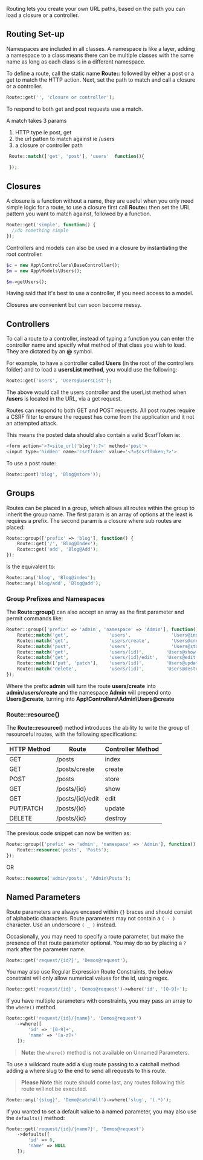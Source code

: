 Routing lets you create your own URL paths, based on the path you can load a closure or a controller.

## Routing Set-up
Namespaces are included in all classes. A namespace is like a layer, adding a namespace to a class means there can be multiple classes with the same name as long as each class is in a different namespace.

To define a route, call the static name **Route::** followed by either a post or a get to match the HTTP action. Next, set the path to match and call a closure or a controller.

```php
Route::get('', 'closure or controller');
```

To respond to both get and post requests use a match.

A match takes 3 params
1. HTTP type ie post, get
2. the url patten to match against ie /users
3. a closure or controller path

```php
 Route::match(['get', 'post'], 'users'  function(){
 
 });
```

## Closures

A closure is a function without a name, they are useful when you only need simple logic for a route, to use a closure first call **Route::** then set the URL pattern you want to match against, followed by a function.

```php
Route::get('simple', function() { 
  //do something simple
});
```

Controllers and models can also be used in a closure by instantiating the root controller.

```php
$c = new App\Controllers\BaseController();
$m = new App\Models\Users(); 

$m->getUsers();
```

Having said that it's best to use a controller, if you need access to a model.

Closures are convenient but can soon become messy.

## Controllers

To call a route to a controller, instead of typing a function you can enter the controller name and specify what method of that class you wish to load. They are dictated by an **@** symbol.

For example, to have a controller called **Users** (in the root of the controllers folder) and to load a **usersList method**, you would use the following:

```php
Route::get('users', 'Users@usersList');
```

The above would call the users controller and the userList method when **/users** is located in the URL, via a get request.

Routes can respond to both GET and POST requests. All post routes require a CSRF filter to ensure the request has come from the application and it not an attempted attack.

This means the posted data should also contain a valid $csrfToken ie:

```php 
<form action='<?=site_url('blog');?>' method='post'>
<input type='hidden' name='csrfToken' value='<?=$csrfToken;?>'>
```

To use a post route:

```php
Route::post('blog', 'Blog@store'));
```

## Groups
Routes can be placed in a group, which allows all routes within the group to inherit the group name. The first param is an array of options at the least is requires a prefix. The second param is a closure where sub routes are placed:

```php
Route::group(['prefix' => 'blog'], function() {
    Route::get('/', 'Blog@Index');
    Route::get('add', 'Blog@Add');
});
```

Is the equivalent to:

```php
Route::any('blog', 'Blog@index');
Route::any('blog/add', 'Blog@add');
```

### Group Prefixes and Namespaces

The **Route::group()** can also accept an array as the first parameter and permit commands like:

```php
Router::group(['prefix' => 'admin', 'namespace' => 'Admin'], function() {
    Route::match('get',               'users',               'Users@index');
    Route::match('get',               'users/create',        'Users@create');
    Route::match('post',              'users',               'Users@store');
    Route::match('get',               'users/(id)',        'Users@show');
    Route::match('get',               'users/(id)/edit',   'Users@edit');
    Route::match(['put', 'patch'],    'users/(id)',        'Users@update');
    Route::match('delete',            'users/(id)',        'Users@destroy');
});
```

Where the prefix **admin** will turn the route **users/create** into **admin/users/create** and the namespace **Admin** will prepend onto **Users@create**, turning into **App\Controllers\Admin\Users@create**

### Route::resource()

The **Route::resource()** method introduces the ability to write the group of resourceful routes, with the following specifications:

|HTTP Method|Route|Controller Method|
|---|---|---|
|GET|/posts|index|
|GET|/posts/create|create|
|POST|/posts|store|
|GET|/posts/{id}|show|
|GET|/posts/{id}/edit|edit|
|PUT/PATCH|/posts/{id}|update|
|DELETE|/posts/{id}|destroy|

The previous code snippet can now be written as:

```php
Route::group(['prefix' => 'admin', 'namespace' => 'Admin'], function() {
    Route::resource('posts', 'Posts');
});
```

OR

```php
Route::resource('admin/posts', 'Admin\Posts');
```

## Named Parameters

Route parameters are always encased within `{}` braces and should consist of alphabetic characters. Route parameters may not contain a `( - )` character. Use an underscore `( _ )` instead.

Occasionally, you may need to specify a route parameter, but make the presence of that route parameter optional. You may do so by placing a `?` mark after the parameter name.

```php
Route::get('request/{id?}', 'Demos@request');
```

You may also use Regular Expression Route Constraints, the below constraint will only allow numerical values for the id, using regex.

```php
Route::get('request/{id}', 'Demos@request')->where('id', '[0-9]+');
```

If you have multiple parameters with constraints, you may pass an array to the `where()` method.

```php
Route::get('request/{id}/{name}', 'Demos@request')
    ->where([
        'id' => '[0-9]+', 
        'name' => '[a-z]+'
    ]);
```

> **Note:** the `where()` method is not available on Unnamed Parameters.

To use a wildcard route add a slug route passing to a catchall method adding a where slug to the end to send all requests to this route. 

> **Please Note** this route should come last, any routes following this route will not be executed.

```php
Route::any('{slug}', 'Demo@catchAll')->where('slug', '(.*)');
```

If you wanted to set a default value to a named parameter, you may also use the `defaults()` method:

```php
Route::get('request/{id}/{name?}', 'Demos@request')
    ->defaults([
        'id' => 0,
        'name' => NULL
    ]);
```

